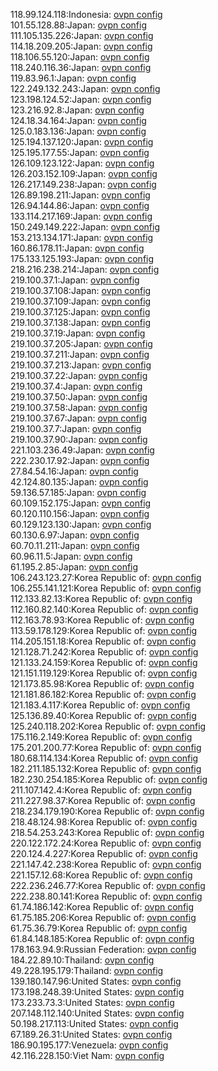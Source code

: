 118.99.124.118:Indonesia: [ovpn config](vpn/118_99_124_118.ovpn)  
101.55.128.88:Japan: [ovpn config](vpn/101_55_128_88.ovpn)  
111.105.135.226:Japan: [ovpn config](vpn/111_105_135_226.ovpn)  
114.18.209.205:Japan: [ovpn config](vpn/114_18_209_205.ovpn)  
118.106.55.120:Japan: [ovpn config](vpn/118_106_55_120.ovpn)  
118.240.116.36:Japan: [ovpn config](vpn/118_240_116_36.ovpn)  
119.83.96.1:Japan: [ovpn config](vpn/119_83_96_1.ovpn)  
122.249.132.243:Japan: [ovpn config](vpn/122_249_132_243.ovpn)  
123.198.124.52:Japan: [ovpn config](vpn/123_198_124_52.ovpn)  
123.216.92.8:Japan: [ovpn config](vpn/123_216_92_8.ovpn)  
124.18.34.164:Japan: [ovpn config](vpn/124_18_34_164.ovpn)  
125.0.183.136:Japan: [ovpn config](vpn/125_0_183_136.ovpn)  
125.194.137.120:Japan: [ovpn config](vpn/125_194_137_120.ovpn)  
125.195.177.55:Japan: [ovpn config](vpn/125_195_177_55.ovpn)  
126.109.123.122:Japan: [ovpn config](vpn/126_109_123_122.ovpn)  
126.203.152.109:Japan: [ovpn config](vpn/126_203_152_109.ovpn)  
126.217.149.238:Japan: [ovpn config](vpn/126_217_149_238.ovpn)  
126.89.198.211:Japan: [ovpn config](vpn/126_89_198_211.ovpn)  
126.94.144.86:Japan: [ovpn config](vpn/126_94_144_86.ovpn)  
133.114.217.169:Japan: [ovpn config](vpn/133_114_217_169.ovpn)  
150.249.149.222:Japan: [ovpn config](vpn/150_249_149_222.ovpn)  
153.213.134.171:Japan: [ovpn config](vpn/153_213_134_171.ovpn)  
160.86.178.11:Japan: [ovpn config](vpn/160_86_178_11.ovpn)  
175.133.125.193:Japan: [ovpn config](vpn/175_133_125_193.ovpn)  
218.216.238.214:Japan: [ovpn config](vpn/218_216_238_214.ovpn)  
219.100.37.1:Japan: [ovpn config](vpn/219_100_37_1.ovpn)  
219.100.37.108:Japan: [ovpn config](vpn/219_100_37_108.ovpn)  
219.100.37.109:Japan: [ovpn config](vpn/219_100_37_109.ovpn)  
219.100.37.125:Japan: [ovpn config](vpn/219_100_37_125.ovpn)  
219.100.37.138:Japan: [ovpn config](vpn/219_100_37_138.ovpn)  
219.100.37.19:Japan: [ovpn config](vpn/219_100_37_19.ovpn)  
219.100.37.205:Japan: [ovpn config](vpn/219_100_37_205.ovpn)  
219.100.37.211:Japan: [ovpn config](vpn/219_100_37_211.ovpn)  
219.100.37.213:Japan: [ovpn config](vpn/219_100_37_213.ovpn)  
219.100.37.22:Japan: [ovpn config](vpn/219_100_37_22.ovpn)  
219.100.37.4:Japan: [ovpn config](vpn/219_100_37_4.ovpn)  
219.100.37.50:Japan: [ovpn config](vpn/219_100_37_50.ovpn)  
219.100.37.58:Japan: [ovpn config](vpn/219_100_37_58.ovpn)  
219.100.37.67:Japan: [ovpn config](vpn/219_100_37_67.ovpn)  
219.100.37.7:Japan: [ovpn config](vpn/219_100_37_7.ovpn)  
219.100.37.90:Japan: [ovpn config](vpn/219_100_37_90.ovpn)  
221.103.236.49:Japan: [ovpn config](vpn/221_103_236_49.ovpn)  
222.230.17.92:Japan: [ovpn config](vpn/222_230_17_92.ovpn)  
27.84.54.16:Japan: [ovpn config](vpn/27_84_54_16.ovpn)  
42.124.80.135:Japan: [ovpn config](vpn/42_124_80_135.ovpn)  
59.136.57.185:Japan: [ovpn config](vpn/59_136_57_185.ovpn)  
60.109.152.175:Japan: [ovpn config](vpn/60_109_152_175.ovpn)  
60.120.110.156:Japan: [ovpn config](vpn/60_120_110_156.ovpn)  
60.129.123.130:Japan: [ovpn config](vpn/60_129_123_130.ovpn)  
60.130.6.97:Japan: [ovpn config](vpn/60_130_6_97.ovpn)  
60.70.11.211:Japan: [ovpn config](vpn/60_70_11_211.ovpn)  
60.96.11.5:Japan: [ovpn config](vpn/60_96_11_5.ovpn)  
61.195.2.85:Japan: [ovpn config](vpn/61_195_2_85.ovpn)  
106.243.123.27:Korea Republic of: [ovpn config](vpn/106_243_123_27.ovpn)  
106.255.141.121:Korea Republic of: [ovpn config](vpn/106_255_141_121.ovpn)  
112.133.82.13:Korea Republic of: [ovpn config](vpn/112_133_82_13.ovpn)  
112.160.82.140:Korea Republic of: [ovpn config](vpn/112_160_82_140.ovpn)  
112.163.78.93:Korea Republic of: [ovpn config](vpn/112_163_78_93.ovpn)  
113.59.178.129:Korea Republic of: [ovpn config](vpn/113_59_178_129.ovpn)  
114.205.151.18:Korea Republic of: [ovpn config](vpn/114_205_151_18.ovpn)  
121.128.71.242:Korea Republic of: [ovpn config](vpn/121_128_71_242.ovpn)  
121.133.24.159:Korea Republic of: [ovpn config](vpn/121_133_24_159.ovpn)  
121.151.119.129:Korea Republic of: [ovpn config](vpn/121_151_119_129.ovpn)  
121.173.85.98:Korea Republic of: [ovpn config](vpn/121_173_85_98.ovpn)  
121.181.86.182:Korea Republic of: [ovpn config](vpn/121_181_86_182.ovpn)  
121.183.4.117:Korea Republic of: [ovpn config](vpn/121_183_4_117.ovpn)  
125.136.89.40:Korea Republic of: [ovpn config](vpn/125_136_89_40.ovpn)  
125.240.118.202:Korea Republic of: [ovpn config](vpn/125_240_118_202.ovpn)  
175.116.2.149:Korea Republic of: [ovpn config](vpn/175_116_2_149.ovpn)  
175.201.200.77:Korea Republic of: [ovpn config](vpn/175_201_200_77.ovpn)  
180.68.114.134:Korea Republic of: [ovpn config](vpn/180_68_114_134.ovpn)  
182.211.185.132:Korea Republic of: [ovpn config](vpn/182_211_185_132.ovpn)  
182.230.254.185:Korea Republic of: [ovpn config](vpn/182_230_254_185.ovpn)  
211.107.142.4:Korea Republic of: [ovpn config](vpn/211_107_142_4.ovpn)  
211.227.98.37:Korea Republic of: [ovpn config](vpn/211_227_98_37.ovpn)  
218.234.179.190:Korea Republic of: [ovpn config](vpn/218_234_179_190.ovpn)  
218.48.124.98:Korea Republic of: [ovpn config](vpn/218_48_124_98.ovpn)  
218.54.253.243:Korea Republic of: [ovpn config](vpn/218_54_253_243.ovpn)  
220.122.172.24:Korea Republic of: [ovpn config](vpn/220_122_172_24.ovpn)  
220.124.4.227:Korea Republic of: [ovpn config](vpn/220_124_4_227.ovpn)  
221.147.42.238:Korea Republic of: [ovpn config](vpn/221_147_42_238.ovpn)  
221.157.12.68:Korea Republic of: [ovpn config](vpn/221_157_12_68.ovpn)  
222.236.246.77:Korea Republic of: [ovpn config](vpn/222_236_246_77.ovpn)  
222.238.80.141:Korea Republic of: [ovpn config](vpn/222_238_80_141.ovpn)  
61.74.186.142:Korea Republic of: [ovpn config](vpn/61_74_186_142.ovpn)  
61.75.185.206:Korea Republic of: [ovpn config](vpn/61_75_185_206.ovpn)  
61.75.36.79:Korea Republic of: [ovpn config](vpn/61_75_36_79.ovpn)  
61.84.148.185:Korea Republic of: [ovpn config](vpn/61_84_148_185.ovpn)  
178.163.94.9:Russian Federation: [ovpn config](vpn/178_163_94_9.ovpn)  
184.22.89.10:Thailand: [ovpn config](vpn/184_22_89_10.ovpn)  
49.228.195.179:Thailand: [ovpn config](vpn/49_228_195_179.ovpn)  
139.180.147.96:United States: [ovpn config](vpn/139_180_147_96.ovpn)  
173.198.248.39:United States: [ovpn config](vpn/173_198_248_39.ovpn)  
173.233.73.3:United States: [ovpn config](vpn/173_233_73_3.ovpn)  
207.148.112.140:United States: [ovpn config](vpn/207_148_112_140.ovpn)  
50.198.217.113:United States: [ovpn config](vpn/50_198_217_113.ovpn)  
67.189.26.31:United States: [ovpn config](vpn/67_189_26_31.ovpn)  
186.90.195.177:Venezuela: [ovpn config](vpn/186_90_195_177.ovpn)  
42.116.228.150:Viet Nam: [ovpn config](vpn/42_116_228_150.ovpn)  
